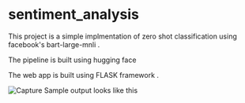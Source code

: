 # sentiment_analysis

This project is a simple implmentation of zero shot classification using facebook's bart-large-mnli .

The pipeline is built using hugging face 

The web app is built using FLASK framework . 

![Capture](https://github.com/Kowshik46/sentiment_analysis/assets/53108905/5434a44e-21cd-4c07-90ec-f94a515b96b1)
Sample output looks like this 

